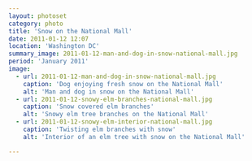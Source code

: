 ```yaml
---
layout: photoset
category: photo
title: 'Snow on the National Mall'
date: 2011-01-12 12:07
location: 'Washington DC'
summary_image: 2011-01-12-man-and-dog-in-snow-national-mall.jpg
period: 'January 2011'
image:
  - url: 2011-01-12-man-and-dog-in-snow-national-mall.jpg
    caption: 'Dog enjoying fresh snow on the National Mall'
    alt: 'Man and dog in snow on the National Mall'
  - url: 2011-01-12-snowy-elm-branches-national-mall.jpg
    caption: 'Snow covered elm branches'
    alt: 'Snowy elm tree branches on the National Mall'
  - url: 2011-01-12-snowy-elm-interior-national-mall.jpg
    caption: 'Twisting elm branches with snow'
    alt: 'Interior of an elm tree with snow on the National Mall'

---
```


